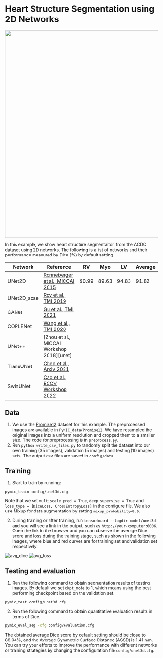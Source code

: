 # Heart Structure Segmentation using 2D Networks
<img src="./picture/seg_example.png" width="796" height="682"/> 

In this example, we show heart structure segmentaiton from the ACDC dataset using 2D networks. The following is a list of networks and their performance measured by Dice (%) by default setting. 

|Network  |Reference | RV| Myo | LV| Average|
|---|---|---|---|---|---|
|UNet2D | [Ronneberger et al., MICCAI 2015][unet_paper]| 90.99| 89.63| 94.83| 91.82| 
|UNet2D_scse |[Roy et al., TMI 2019][scse_paper]| | | | | 
|CANet| [Gu et al., TMI 2021][canet_paper]|  | | | | 
|COPLENet | [Wang et al., TMI 2020][coplenet]| | | | | 
|UNet++ | [Zhou et al., MICCAI Workshop 2018][unet]| | | | | 
|TransUNet | [Chen et al., Arxiv 2021][transunet]| | | | | 
|SwinUNet|  [Cao et al., ECCV Workshop 2022][swinunet]| | | | | 

[unet_paper]:https://link.springer.com/chapter/10.1007/978-3-319-24574-4_28
[scse_paper]:https://ieeexplore.ieee.org/document/8447284
[canet_paper]:https://ieeexplore.ieee.org/abstract/document/9246575
[coplenet]:https://ieeexplore.ieee.org/document/9109297
[unet++]:https://link.springer.com/chapter/10.1007/978-3-030-00889-5_1
[transunet]:https://arxiv.org/abs/2102.04306
[swinunet]:https://link.springer.com/chapter/10.1007/978-3-031-25066-8_9


## Data 
1. We use the [Promise12][promise12_link] dataset for this example. The preprocessed images are available in `PyMIC_data/Promise12`. We have resampled the original images into a uniform resolution and cropped them to a smaller size. The code for preprocessing is in  `preprocess.py`.
2. Run `python write_csv_files.py` to randomly split the dataset into our own training (35 images), validation (5 images) and testing (10 images) sets. The output csv files are saved in `config/data`.

[promise12_link]:https://promise12.grand-challenge.org/

## Training
1. Start to train by running:
 
```bash
pymic_train config/unet3d.cfg
```

Note that we set `multiscale_pred = True`, `deep_supervise = True` and `loss_type = [DiceLoss, CrossEntropyLoss]` in the configure file. We also use Mixup for data
augmentation by setting `mixup_probability=0.5`.

2. During training or after training, run `tensorboard --logdir model/unet3d` and you will see a link in the output, such as `http://your-computer:6006`. Open the link in the browser and you can observe the average Dice score and loss during the training stage, such as shown in the following images, where blue and red curves are for training set and validation set respectively. 

![avg_dice](./picture/train_avg_dice.png)
![avg_loss](./picture/train_avg_loss.png)

## Testing and evaluation
1. Run the following command to obtain segmentation results of testing images. By default we set `ckpt_mode` to 1, which means using the best performing checkpoint based on the validation set.

```bash
pymic_test config/unet3d.cfg
```

2. Run the following command to obtain quantitative evaluation results in terms of Dice. 

```bash
pymic_eval_seg -cfg config/evaluation.cfg
```

The obtained average Dice score by default setting should be close to 88.04%, and the Average Symmetric Surface Distance (ASSD) is 1.41 mm. You can try your efforts to improve the performance with different networks or training strategies by changing the configuration file `config/unet3d.cfg`.

